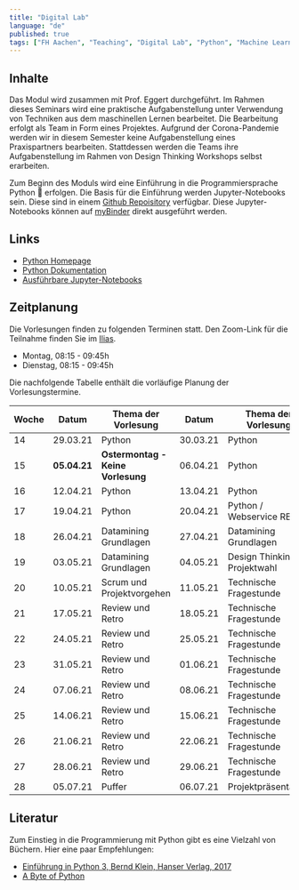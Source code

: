 ```yaml
---
title: "Digital Lab"
language: "de"
published: true
tags: ["FH Aachen", "Teaching", "Digital Lab", "Python", "Machine Learning"]
---
```


## Inhalte

Das Modul wird zusammen mit Prof. Eggert durchgeführt. 
Im Rahmen dieses Seminars wird eine praktische Aufgabenstellung unter Verwendung von Techniken aus dem maschinellen Lernen 
bearbeitet. Die Bearbeitung erfolgt als Team in Form eines Projektes. Aufgrund der Corona-Pandemie werden wir in diesem Semester keine
Aufgabenstellung eines Praxispartners bearbeiten. Stattdessen werden die Teams ihre Aufgabenstellung im Rahmen 
von Design Thinking Workshops selbst erarbeiten. 

Zum Beginn des Moduls wird eine Einführung in die Programmiersprache Python 🐍 erfolgen. 
Die Basis für die Einführung werden Jupyter-Notebooks sein. Diese sind in einem 
[Github Repoisitory](https://github.com/ceedee666/python_intro_ss21) verfügbar. 
Diese Jupyter-Notebooks können auf [myBinder](https://mybinder.org/v2/gh/ceedee666/python_intro_ss21/v1.4)
direkt ausgeführt werden.

## Links

* [Python Homepage](https://www.python.org/)
* [Python Dokumentation](https://docs.python.org/3/)
* [Ausführbare Jupyter-Notebooks](https://mybinder.org/v2/gh/ceedee666/python_intro_ss21/v1.4)

## Zeitplanung

Die Vorlesungen finden zu folgenden Terminen statt. 
Den Zoom-Link für die Teilnahme finden Sie im [Ilias](https://www.ili.fh-aachen.de/goto_elearning_crs_709736.html).

- Montag, 08:15 - 09:45h
- Dienstag, 08:15 - 09:45h

Die nachfolgende Tabelle enthält die vorläufige Planung der Vorlesungstermine.

| Woche | Datum | Thema der Vorlesung | Datum | Thema der Vorlesung |
|-------|-------|---------------------|-------|---------------------|
| 14 | 29.03.21 | Python | 30.03.21 | Python |
| 15 | **05.04.21** | **Ostermontag - Keine Vorlesung** | 06.04.21 | Python |
| 16 | 12.04.21 | Python | 13.04.21 | Python |
| 17 | 19.04.21 | Python | 20.04.21 | Python / Webservice REST  |
| 18 | 26.04.21 | Datamining Grundlagen | 27.04.21 | Datamining Grundlagen |
| 19 | 03.05.21 | Datamining Grundlagen | 04.05.21 | Design Thinking / Projektwahl |
| 20 | 10.05.21 | Scrum und Projektvorgehen | 11.05.21 | Technische Fragestunde |
| 21 | 17.05.21 | Review und Retro | 18.05.21 | Technische Fragestunde |
| 22 | 24.05.21 | Review und Retro | 25.05.21 | Technische Fragestunde |
| 23 | 31.05.21 | Review und Retro | 01.06.21 | Technische Fragestunde |
| 24 | 07.06.21 | Review und Retro | 08.06.21 | Technische Fragestunde |
| 25 | 14.06.21 | Review und Retro | 15.06.21 | Technische Fragestunde |
| 26 | 21.06.21 | Review und Retro | 22.06.21 | Technische Fragestunde |
| 27 | 28.06.21 | Review und Retro | 29.06.21 | Technische Fragestunde |
| 28 | 05.07.21 | Puffer | 06.07.21 | Projektpräsentation |


## Literatur

Zum Einstieg in die Programmierung mit Python gibt es eine Vielzahl von Büchern. Hier 
eine paar Empfehlungen:

* [Einführung in Python 3, Bernd Klein, Hanser Verlag, 2017](https://fachbuch.hanser-ebooks.de/ebook/bid-2385621-einfuehrung-in-python-3-fuer-ein-und-umsteiger.html)
* [A Byte of Python](https://python.swaroopch.com/)
